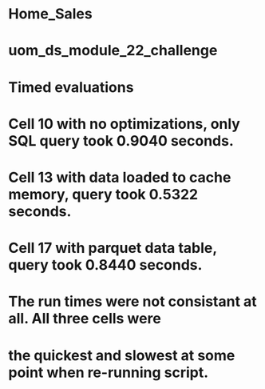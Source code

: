 # Home_Sales
# uom_ds_module_22_challenge

# Timed evaluations
# Cell 10 with no optimizations, only SQL query took 0.9040 seconds.
# Cell 13 with data loaded to cache memory, query took 0.5322 seconds.
# Cell 17 with parquet data table, query took 0.8440 seconds.

# The run times were not consistant at all. All three cells were
# the quickest and slowest at some point when re-running script.
